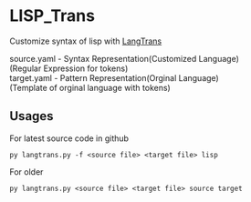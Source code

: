 # LISP_Trans
Customize syntax of lisp with [LangTrans](https://github.com/B-R-P/LangTrans)

source.yaml - Syntax Representation(Customized Language)<br>
              (Regular Expression for tokens)<br>
target.yaml - Pattern Representation(Orginal Language)<br>
              (Template of orginal language with tokens)

## Usages
For latest source code in github
```console
py langtrans.py -f <source file> <target file> lisp
```
For older
<br>
```console
py langtrans.py <source file> <target file> source target
```
